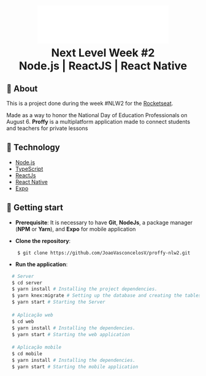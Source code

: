 <h1 align="center">
    <img alt="Proffy" src="web/src/assets/images/logo.svg" height="100px" />
    <br>Next Level Week #2<br/>
    Node.js | ReactJS | React Native
</h1>

## :pushpin: About

This is a project done during the week #NLW2 for the [Rocketseat](https://rocketseat.com.br).

Made as a way to honor the National Day of Education Professionals on August 6. **Proffy** is a multiplatform application made to connect students and teachers for private lessons

## :wrench: Technology

- [Node.js](https://nodejs.org)
- [TypeScript](https://www.typescriptlang.org)
- [ReactJs](https://pt-br.reactjs.org)
- [React Native](https://reactnative.dev)
- [Expo](https://expo.io)

## :rocket: Getting start

- **Prerequisite**: It is necessary to have **Git**, **NodeJs**, a package manager (**NPM** or **Yarn**), and **Expo** for mobile application

- **Clone the repository**:

```
    $ git clone https://github.com/JoaoVasconcelosV/proffy-nlw2.git
```

- **Run the application**:

```sh
  # Server
  $ cd server
  $ yarn install # Installing the project dependencies.
  $ yarn knex:migrate # Setting up the database and creating the tables.
  $ yarn start # Starting the Server

  # Aplicação web
  $ cd web 
  $ yarn install # Installing the dependencies.
  $ yarn start # Starting the web application

  # Aplicação mobile
  $ cd mobile  
  $ yarn install # Installing the dependencies.
  $ yarn start # Starting the mobile application
```
